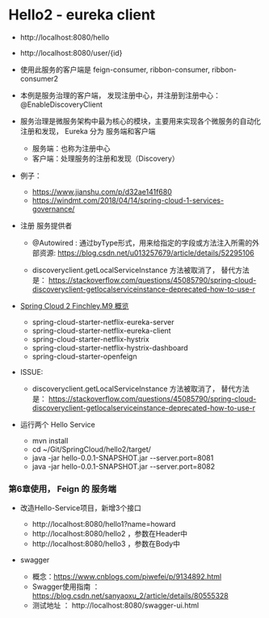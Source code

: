 # Hello2 - eureka client

- http://localhost:8080/hello
- http://localhost:8080/user/{id}

- 使用此服务的客户端是 feign-consumer, ribbon-consumer, ribbon-consumer2

- 本例是服务治理的客户端， 发现注册中心，并注册到注册中心： @EnableDiscoveryClient

- 服务治理是微服务架构中最为核心的模块，主要用来实现各个微服务的自动化注册和发现， Eureka 分为 服务端和客户端
	- 服务端：也称为注册中心
	- 客户端：处理服务的注册和发现（Discovery）

- 例子：
	- https://www.jianshu.com/p/d32ae141f680
	- https://windmt.com/2018/04/14/spring-cloud-1-services-governance/

- 注册 服务提供者
	- @Autowired : 通过byType形式，用来给指定的字段或方法注入所需的外部资源: https://blog.csdn.net/u013257679/article/details/52295106
		
	- discoveryclient.getLocalServiceInstance 方法被取消了， 替代方法是： https://stackoverflow.com/questions/45085790/spring-cloud-discoveryclient-getlocalserviceinstance-deprecated-how-to-use-r

- [Spring Cloud 2 Finchley.M9 概览](https://www.jianshu.com/p/c52b1089ea92)
	- spring-cloud-starter-netflix-eureka-server
	- spring-cloud-starter-netflix-eureka-client
	- spring-cloud-starter-netflix-hystrix
	- spring-cloud-starter-netflix-hystrix-dashboard
	- spring-cloud-starter-openfeign

- ISSUE:
	- discoveryclient.getLocalServiceInstance 方法被取消了， 替代方法是： https://stackoverflow.com/questions/45085790/spring-cloud-discoveryclient-getlocalserviceinstance-deprecated-how-to-use-r
	
- 运行两个 Hello Service
    - mvn install
    - cd ~/Git/SpringCloud/hello2/target/
    - java -jar hello-0.0.1-SNAPSHOT.jar --server.port=8081
    - java -jar hello-0.0.1-SNAPSHOT.jar --server.port=8082
    
### 第6章使用， Feign 的 服务端

- 改造Hello-Service项目，新增3个接口	
    - http://localhost:8080/hello1?name=howard
    - http://localhost:8080/hello2 ，参数在Header中
    - http://localhost:8080/hello3 ，参数在Body中
    
    
- swagger
  - 概念：https://www.cnblogs.com/piwefei/p/9134892.html
  - Swagger使用指南 ： https://blog.csdn.net/sanyaoxu_2/article/details/80555328
  - 测试地址 ： http://localhost:8080/swagger-ui.html
    